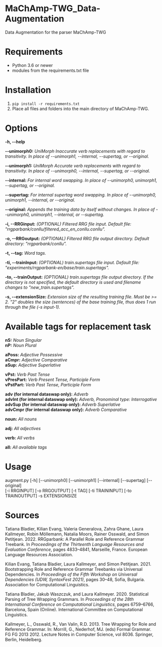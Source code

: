 # MaChAmp-TWG_Data-Augmentation
Data Augmentation for the parser MaChAmp-TWG

# Requirements
- Python 3.6 or newer
- modules from the requirements.txt file

# Installation

1. ```pip install -r requirements.txt```
2. Place all files and folders into the main directory of MaChAmp-TWG.

# Options
**-h, --help**  

**--unimorph0:**  _UniMorph Inaccurate verb replacements with regard to transitivity. In place of --unimorph1, --internal, --supertag, or --original._  

**--unimorph1:**  _UniMorph Accurate verb replacements with regard to transitivity. In place of --unimorph0, --internal, --supertag, or --original._  

**--internal:**  _For internal word swapping. In place of --unimorph0, unimorph1, --supertag, or --original._  

**--supertag:**  _For internal supertag word swapping. In place of --unimorph0, unimorph1, --internal, or --original._  

**--original:**  _Appends the training data by itself without changes. In place of --unimorph0, unimorph1, --internal, or --supertag._  

**-i, --RRGinput:**  _(OPTIONAL) Filtered RRG file input. Default file: "rrgparbank/conllu/filtered_acc_en_conllu.conllu"._  

**-o, --RRGoutput:**  _(OPTIONAL) Filtered RRG file output directory. Default directory: "rrgparbank/conllu"._  

**-t, --tag:**  _Word tags._  

**-ti, --trainInput:**  _(OPTIONAL) train.supertags file input. Default file: "experiments/rrgparbank-en/base/train.supertags"._  

**-to, --trainOutput:**  _(OPTIONAL) train.supertags file output directory. If the directory is not specified, the default directory is used and filename changes to "new_train.supertags"._  

**-s, --extensionSize:**  _Extension size of the resulting training file. Must be >= 2. "2" doubles the size (sentences) of the base training file, thus does 1 run through the file (-s input-1)._  

# Available tags for replacement task
**nS:**  _Noun Singular_  
**nP:**  _Noun Plural_  

**aPoss:**  _Adjective Possessive_  
**aCmpr:**  _Adjective Comparative_  
**aSup:**  _Adjective Superlative_  

**vPst:**  _Verb Past Tense_  
**vPresPart:**  _Verb Present Tense, Participle Form_  
**vPstPart:**  _Verb Past Tense, Participle Form_  

**adv (for internal dataswap only):**  _Adverb_  
**advInt (for internal dataswap only):**  _Adverb, Pronominal type: Interrogative_  
**advSup (for internal dataswap only):**  _Adverb Superlative_  
**advCmpr (for internal dataswap only):**  _Adverb Comparative_  

**noun:**  _All nouns_  

**adj:**  _All adjectives_  

**verb:**  _All verbs_  

**all:**  _All available tags_

# Usage
augment.py [-h] [--unimorph0] [--unimorph1] [--internal] [--supertag] [--original]  
[-i RRGINPUT] [-o RRGOUTPUT] [-t TAG] [-ti TRAININPUT] [-to TRAINOUTPUT] -s EXTENSIONSIZE

# Sources
Tatiana Bladier, Kilian Evang, Valeria Generalova, Zahra Ghane, Laura Kallmeyer, Robin Möllemann, Natalia Moors, Rainer Osswald, and Simon Petitjean. 2022. RRGparbank: A Parallel Role and Reference Grammar Treebank. In _Proceedings of the Thirteenth Language Resources and Evaluation Conference_, pages 4833–4841, Marseille, France. European Language Resources Association.  

Kilian Evang, Tatiana Bladier, Laura Kallmeyer, and Simon Petitjean. 2021. Bootstrapping Role and Reference Grammar Treebanks via Universal Dependencies. In _Proceedings of the Fifth Workshop on Universal Dependencies (UDW, SyntaxFest 2021)_, pages 30–48, Sofia, Bulgaria. Association for Computational Linguistics.  

Tatiana Bladier, Jakub Waszczuk, and Laura Kallmeyer. 2020. Statistical Parsing of Tree Wrapping Grammars. In _Proceedings of the 28th International Conference on Computational Linguistics_, pages 6759–6766, Barcelona, Spain (Online). International Committee on Computational Linguistics.  

Kallmeyer, L., Osswald, R., Van Valin, R.D. 2013. Tree Wrapping for Role and Reference Grammar. In: Morrill, G., Nederhof, MJ. (eds) Formal Grammar. FG FG 2013 2012. Lecture Notes in Computer Science, vol 8036. Springer, Berlin, Heidelberg.  
